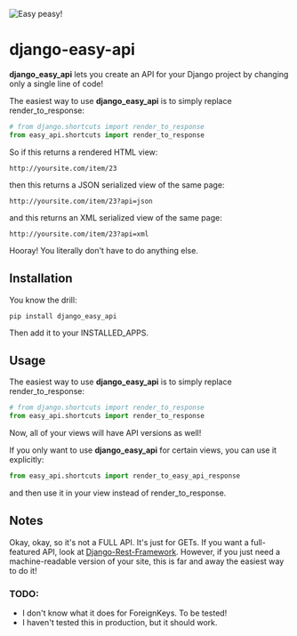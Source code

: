 ![Easy peasy!](http://i.imgur.com/LQujlwt.png)

django-easy-api
===============

**django_easy_api** lets you create an API for your Django project by changing only a single line of code! 

The easiest way to use **django_easy_api** is to simply replace render_to_response:

```python
# from django.shortcuts import render_to_response
from easy_api.shortcuts import render_to_response 
```

So if this returns a rendered HTML view:

    http://yoursite.com/item/23

then this returns a JSON serialized view of the same page:

    http://yoursite.com/item/23?api=json

and this returns an XML serialized view of the same page:

    http://yoursite.com/item/23?api=xml

Hooray! You literally don't have to do anything else.

## Installation

You know the drill:

    pip install django_easy_api

Then add it to your INSTALLED_APPS.

## Usage

The easiest way to use **django_easy_api** is to simply replace render_to_response:

```python
# from django.shortcuts import render_to_response
from easy_api.shortcuts import render_to_response 
```

Now, all of your views will have API versions as well!

If you only want to use **django_easy_api** for certain views, you can use it explicitly:

```python
from easy_api.shortcuts import render_to_easy_api_response
```
and then use it in your view instead of render_to_response.

## Notes

Okay, okay, so it's not a FULL API. It's just for GETs. If you want a full-featured API, look at [Django-Rest-Framework](http://www.django-rest-framework.org/). However, if you just need a machine-readable version of your site, this is far and away the easiest way to do it!

### TODO:

* I don't know what it does for ForeignKeys. To be tested!
* I haven't tested this in production, but it should work.
